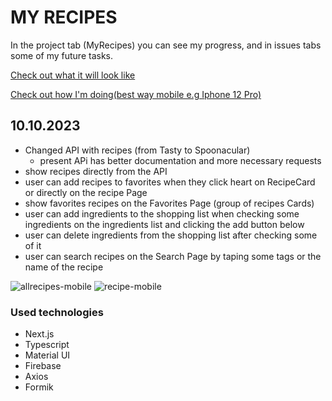 # MY RECIPES

In the project tab (MyRecipes) you can see my progress, and in issues tabs some of my future tasks.

[Check out what it will look like](https://www.figma.com/file/8BWwJ2PLUyNifepVuCOr7P/Lidlomix-przepisy?type=design&node-id=0%3A1&t=9fF9Hv69pNGZbNwE-1)

[Check out how I'm doing(best way mobile e.g Iphone 12 Pro)](https://lidlomix-eight.vercel.app/)

## 10.10.2023
- Changed API with recipes (from Tasty to Spoonacular)
  * present APi has better documentation and more necessary requests
- show recipes directly from the API
- user can add recipes to favorites when they click heart on RecipeCard or directly on the recipe Page
- show favorites recipes on the Favorites Page (group of recipes Cards)
- user can add ingredients to the shopping list when checking some ingredients on the ingredients list and clicking the add button below
- user can delete ingredients from the shopping list after checking some of it
- user can search recipes on the Search Page by taping some tags or the name of the recipe



![allrecipes-mobile](https://github.com/annakoruc/lidlomix/assets/95089940/7365662c-b505-4ca8-9216-0218ef0d1978)
![recipe-mobile](https://github.com/annakoruc/lidlomix/assets/95089940/c94a364e-a8e6-4ce7-a3dc-25b407d2f7e5)


### Used technologies
- Next.js
- Typescript
- Material UI
- Firebase
- Axios
- Formik

